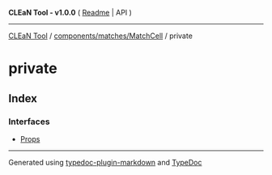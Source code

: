 **CLEaN Tool - v1.0.0** ( [Readme](../../../../README.md) \| API )

***

[CLEaN Tool](../../../../modules.md) / [components/matches/MatchCell](../README.md) / private

# private

## Index

### Interfaces

- [Props](interfaces/Props.md)

***

Generated using [typedoc-plugin-markdown](https://www.npmjs.com/package/typedoc-plugin-markdown) and [TypeDoc](https://typedoc.org/)
